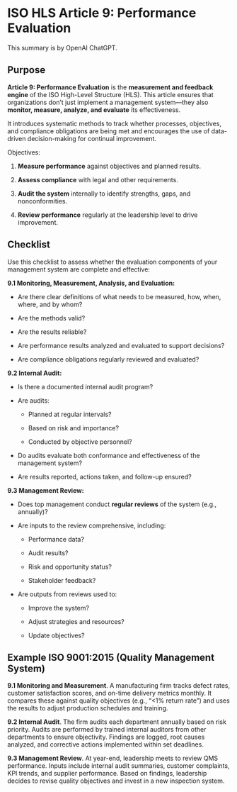 # ISO HLS Article 9: Performance Evaluation

This summary is by OpenAI ChatGPT.

## Purpose

**Article 9: Performance Evaluation** is the **measurement and feedback engine**
of the ISO High-Level Structure (HLS). This article ensures that organizations
don’t just implement a management system—they also **monitor, measure, analyze,
and evaluate** its effectiveness.

It introduces systematic methods to track whether processes, objectives, and
compliance obligations are being met and encourages the use of data-driven
decision-making for continual improvement.

Objectives:

1. **Measure performance** against objectives and planned results.

2. **Assess compliance** with legal and other requirements.

3. **Audit the system** internally to identify strengths, gaps, and nonconformities.

4. **Review performance** regularly at the leadership level to drive improvement.

## Checklist

Use this checklist to assess whether the evaluation components of your management system are complete and effective:

**9.1 Monitoring, Measurement, Analysis, and Evaluation:**

* Are there clear definitions of what needs to be measured, how, when, where, and by whom?

* Are the methods valid?

* Are the results reliable?

* Are performance results analyzed and evaluated to support decisions?

* Are compliance obligations regularly reviewed and evaluated?

**9.2 Internal Audit:**

* Is there a documented internal audit program?

* Are audits:

  * Planned at regular intervals?

  * Based on risk and importance?

  * Conducted by objective personnel?

* Do audits evaluate both conformance and effectiveness of the management system?

* Are results reported, actions taken, and follow-up ensured?

**9.3 Management Review:**

* Does top management conduct **regular reviews** of the system (e.g., annually)?

* Are inputs to the review comprehensive, including:

  * Performance data?

  * Audit results?

  * Risk and opportunity status?

  * Stakeholder feedback?

* Are outputs from reviews used to:

  * Improve the system?

  * Adjust strategies and resources?

  * Update objectives?

## Example ISO 9001:2015 (Quality Management System)

**9.1 Monitoring and Measurement**. A manufacturing firm tracks defect rates,
customer satisfaction scores, and on-time delivery metrics monthly. It compares
these against quality objectives (e.g., “<1% return rate”) and uses the results
to adjust production schedules and training.

**9.2 Internal Audit**. The firm audits each department annually based on risk
priority. Audits are performed by trained internal auditors from other
departments to ensure objectivity. Findings are logged, root causes analyzed,
and corrective actions implemented within set deadlines.

**9.3 Management Review**. At year-end, leadership meets to review QMS
performance. Inputs include internal audit summaries, customer complaints, KPI
trends, and supplier performance. Based on findings, leadership decides to
revise quality objectives and invest in a new inspection system.

